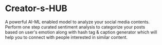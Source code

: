 # Creator-s-HUB
A powerful AI-ML enabled model to analyze your social media contents. Perform one step curated sentiment analysis to categorize your posts based on user's emotion along with hash tag &amp; caption generator which will help you to connect with people interested in similar content.
